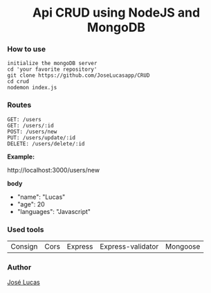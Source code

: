 <h1 align='center'>Api <b>CRUD</b> using <b>NodeJS</b> and <b>MongoDB</b></h1>

<p>
  
  <h3>How to use</h3>
  
  ```shell
  initialize the mongoDB server
  cd 'your favorite repository'
  git clone https://github.com/JoseLucasapp/CRUD
  cd crud
  nodemon index.js
  ```
  
</p>

<p>
  
  <h3>Routes</h3>
  
  ```shell
  GET: /users
  GET: /users/:id
  POST: /users/new
  PUT: /users/update/:id
  DELETE: /users/delete/:id
  ```
  
  <p><b>Example:</b></p>
  
  <p>http://localhost:3000/users/new</p>
  
  <p><b>body</b></p>
  <ul>
    <li>"name": "Lucas"</li>
    <li>"age": 20</li>
    <li>"languages": "Javascript"</li>
  </ul>
</p>

<p>
  <h3>Used tools</h3>
  
  <table>
  <tr>
    <td>Consign</td>
    <td>Cors</td>
    <td>Express</td>
    <td>Express-validator</td>
    <td>Mongoose</td>
  </tr>
  </table>
</p>

<p>
  <h3>Author</h3>
  
  <a href='https://www.instagram.com/jlucasgf/?hl=pt-br'>José Lucas</a>
</p>
